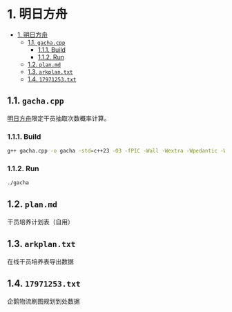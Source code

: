 # 1. 明日方舟

- [1. 明日方舟](#1-明日方舟)
  - [1.1. `gacha.cpp`](#11-gachacpp)
    - [1.1.1. Build](#111-build)
    - [1.1.2. Run](#112-run)
  - [1.2. `plan.md`](#12-planmd)
  - [1.3. `arkplan.txt`](#13-arkplantxt)
  - [1.4. `17971253.txt`](#14-17971253txt)

## 1.1. `gacha.cpp`

[明日方舟](https://ak.hypergryph.com/)限定干员抽取次数概率计算。

### 1.1.1. Build

```bash
g++ gacha.cpp -o gacha -std=c++23 -O3 -fPIC -Wall -Wextra -Wpedantic -Werror
```

### 1.1.2. Run

```bash
./gacha
```

## 1.2. `plan.md`

干员培养计划表（自用）

## 1.3. `arkplan.txt`

在线干员培养表导出数据

## 1.4. `17971253.txt`

企鹅物流刷图规划到处数据
